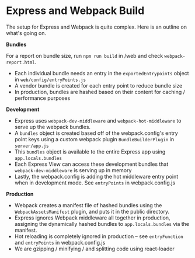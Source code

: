
# Express and Webpack Build

The setup for Express and Webpack is quite complex. Here is an outline on what's going on.

**Bundles**

For a report on bundle size, run `npm run build` in /web and check `webpack-report.html`.

* Each individual bundle needs an entry in the `exportedEntrypoints` object in `web/config/entryPoints.js`
* A vendor bundle is created for each entry point to reduce bundle size
* In production, bundles are hashed based on their content for caching / performance purposes

**Development**

* Express uses `webpack-dev-middleware` and `webpack-hot-middleware` to serve up the webpack bundles.
* A `bundles` object is created based off of the webpack.config's entry point keys using a custom webpack plugin `BundleBuilderPlugin` in `server/app.js`
* This `bundles` object is available to the entire Express app using `app.locals.bundles`
* Each Express View can access these development bundles that `webpack-dev-middleware` is serving up in memory
* Lastly, the webpack.config is adding the hot middleware entry point when in development mode. See `entryPoints` in webpack.config.js

**Production**

* Webpack creates a manifest file of hashed bundles using the `WebpackAssetsManifest` plugin, and puts it in the public directory.
* Express ignores Webpack middleware all together in production, assigning the dynamically hashed bundles to `app.locals.bundles` via the manifest.
* Hot reloading is completely ignored in production – see `entryFunction` and `entryPoints` in webpack.config.js
* We are gzipping / minifying / and splitting code using react-loader
